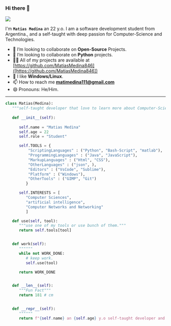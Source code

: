 <!-- TODO: Add class that explains all the tools you use -->

<!-- <a target="blank"><img align="left" src="./assets/patric1.gif" /></a> -->

### Hi there 👋

<p align="left">
 <img src="https://readme-typing-svg.herokuapp.com/?lines=Welcome+to+my+GitHub+Profile!&center=true&width=360&height=30">
</p>

<!-- <a target="blank"><img align="left" src="./assets/profile_pic.gif" /></a> -->


I'm **`Matias Medina`** an 22 y.o. I am a software development student from Argentina.,
and a self-taught with deep passion for Computer-Science and Technologies.

- 👀 I’m looking to collaborate on **Open-Source** Projects.
- 🐍 I’m looking to collaborate on **Python** projects.
- 👨‍💻 All of my projects are available at [https://github.com/MatiasMedina846]([https://github.com/MatiasMedina846])
- 🐧 I like **Windows/Linux**.
- 📫 How to reach me **matimedina111@gmail.com**
- 😄 Pronouns: He/Him.

<!-- to print thick horizontal line -->
---

```python
class Matias(Medina):
   """self-taught developer that love to learn more about Computer-Science and Technologies"""
   
   def __init__(self):
     
      self.name = "Matias Medina"
      self.age = 22
      self.role = "Student"

      self.TOOLS = {
          "ScriptingLanguages" : ("Python", "Bash-Script", "matlab"),
          "ProgrammingLanguages" : ("Java", "JavaScript"),
          "MarkupLanguages" : ("Html", "CSS"),
          "OtherLanguages" : ("json", ),
          "Editors" : ("VsCode", "Sublime"),
          "Platform" : ("Windows"),
          "OtherTools" : ("GIMP", "Git")
         }

      self.INTERESTS = [
         "Computer Sciences",
         "artificial intelligence",
         "Computer Networks and Networking"
         ]

   def use(self, tool):
      """use one of my tools or use bunch of them."""
      return self.tools[tool]


   def work(self):
      """"""
      while not WORK_DONE:
         # keep work.
         self.use(tool)

      return WORK_DONE


   def __len__(self):
      """Fun Fact"""
      return 181 # cm


   def __repr__(self):
      """"""
      return f"{self.name} an {self.age} y.o self-taught developer and {self.role}"

```






